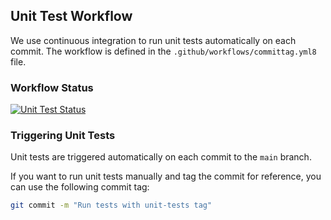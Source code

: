 ## Unit Test Workflow

We use continuous integration to run unit tests automatically on each commit. The workflow is defined in the `.github/workflows/committag.yml8` file.

### Workflow Status

[![Unit Test Status](https://github.com/your-username/your-repository/workflows/Unit%20Tests/badge.svg)](https://github.com/DavidHiuhu/BCDV-4033-Lab1-Task7.git8)

### Triggering Unit Tests

Unit tests are triggered automatically on each commit to the `main` branch.

If you want to run unit tests manually and tag the commit for reference, you can use the following commit tag:

```bash
git commit -m "Run tests with unit-tests tag"
